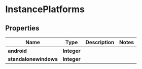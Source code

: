 

# InstancePlatforms


## Properties

| Name | Type | Description | Notes |
|------------ | ------------- | ------------- | -------------|
|**android** | **Integer** |  |  |
|**standalonewindows** | **Integer** |  |  |



